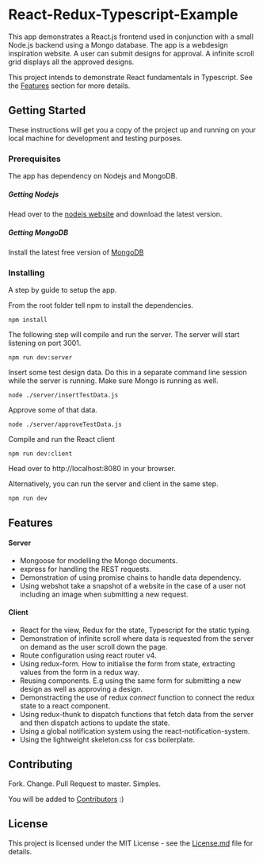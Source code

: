 # React-Redux-Typescript-Example

This app demonstrates a React.js frontend used in conjunction with a small Node.js backend using a Mongo database.
The app is a webdesign inspiration website. A user can submit designs for approval. A infinite scroll grid displays all the approved designs.

This project intends to demonstrate React fundamentals in Typescript. See the [Features](##Features) section for more details.

## Getting Started

These instructions will get you a copy of the project up and running on your local machine for development and testing purposes.

### Prerequisites

The app has dependency on Nodejs and MongoDB.

##### Getting Nodejs
Head over to the [nodejs website](https://nodejs.org/en/) and download the latest version.

##### Getting MongoDB
Install the latest free version of [MongoDB](https://www.mongodb.com/download-center#community)


### Installing

A step by guide to setup the app.

From the root folder tell npm to install the dependencies.
```
npm install
```
The following step will compile and run the server. The server will start listening on port 3001.
```
npm run dev:server
```
Insert some test design data. Do this in a separate command line session while the server is running. Make sure Mongo is running as well.
```
node ./server/insertTestData.js
```
Approve some of that data.
```
node ./server/approveTestData.js
```
Compile and run the React client
```
npm run dev:client
```
Head over to http://localhost:8080 in your browser.

Alternatively, you can run the server and client in the same step.
```
npm run dev
```

## Features

#### Server
* Mongoose for modelling the Mongo documents.
* express for handling the REST requests.
* Demonstration of using promise chains to handle data dependency.
* Using webshot take a snapshot of a website in the case of a user not including an image when submitting a new request.

#### Client
* React for the view, Redux for the state, Typescript for the static typing.
* Demonstration of infinite scroll where data is requested from the server on demand as the user scroll down the page.
* Route configuration using react router v4.
* Using redux-form. How to initialise the form from state, extracting values from the form in a redux way.
* Reusing components. E.g using the same form for submitting a new design as well as approving a design.
* Demonstracting the use of redux *connect* function to connect the redux state to a react component.
* Using redux-thunk to dispatch functions that fetch data from the server and then dispatch actions to update the state.
* Using a global notification system using the react-notification-system.
* Using the lightweight skeleton.css for css boilerplate.

## Contributing

Fork. Change. Pull Request to master. Simples. 

You will be added to [Contributors](Contributors.md) :)

## License

This project is licensed under the MIT License - see the [License.md](License.md) file for details.
